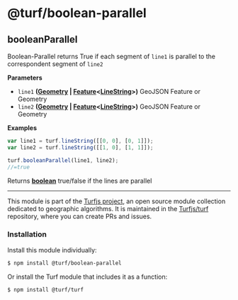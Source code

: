 # @turf/boolean-parallel

<!-- Generated by documentation.js. Update this documentation by updating the source code. -->

## booleanParallel

Boolean-Parallel returns True if each segment of `line1` is parallel to the correspondent segment of `line2`

**Parameters**

-   `line1` **([Geometry](http://geojson.org/geojson-spec.html#geometry) \| [Feature](http://geojson.org/geojson-spec.html#feature-objects)&lt;[LineString](http://geojson.org/geojson-spec.html#linestring)>)** GeoJSON Feature or Geometry
-   `line2` **([Geometry](http://geojson.org/geojson-spec.html#geometry) \| [Feature](http://geojson.org/geojson-spec.html#feature-objects)&lt;[LineString](http://geojson.org/geojson-spec.html#linestring)>)** GeoJSON Feature or Geometry

**Examples**

```javascript
var line1 = turf.lineString([[0, 0], [0, 1]]);
var line2 = turf.lineString([[1, 0], [1, 1]]);

turf.booleanParallel(line1, line2);
//=true
```

Returns **[boolean](https://developer.mozilla.org/en-US/docs/Web/JavaScript/Reference/Global_Objects/Boolean)** true/false if the lines are parallel

<!-- This file is automatically generated. Please don't edit it directly:
if you find an error, edit the source file (likely index.js), and re-run
./scripts/generate-readmes in the turf project. -->

---

This module is part of the [Turfjs project](http://turfjs.org/), an open source
module collection dedicated to geographic algorithms. It is maintained in the
[Turfjs/turf](https://github.com/Turfjs/turf) repository, where you can create
PRs and issues.

### Installation

Install this module individually:

```sh
$ npm install @turf/boolean-parallel
```

Or install the Turf module that includes it as a function:

```sh
$ npm install @turf/turf
```
